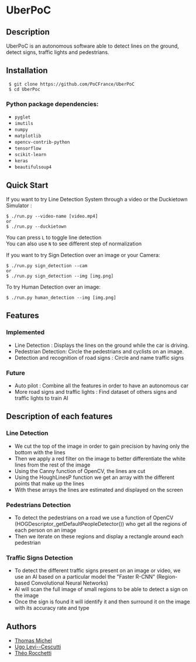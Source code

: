 # UberPoC



## Description
UberPoC is an autonomous software able to detect lines on the ground, detect signs, traffic lights and pedestrians.



## Installation

```
 $ git clone https://github.com/PoCFrance/UberPoC
 $ cd UberPoc
```

### Python package dependencies:

- `pyglet`
- `imutils`
- `numpy`
- `matplotlib`
- `opencv-contrib-python`
- `tensorflow`
- `scikit-learn`
- `keras`
- `beautifulsoup4`

## Quick Start
If you want to try Line Detection System through a video or the Duckietown Simulator :
```
$ ./run.py --video-name [video.mp4]
or
$ ./run.py --duckietown
```  
  You can press ``L`` to toggle line detection  
  You can also use ``N`` to see different step of normalization
  
If you want to try Sign Detection over an image or your Camera:
```
$ ./run.py sign_detection --cam
or
$ ./run.py sign_detection --img [img.png]
```
To try Human Detection over an image:
```
$ ./run.py human_detection --img [img.png]
```

## Features

### Implemented

- Line Detection : Displays the lines on the ground while the car is driving.
- Pedestrian Detection: Circle the pedestrians and cyclists on an image.
- Detection and recognition of road signs : Circle and name traffic signs


### Future

- Auto pilot : Combine all the features in order to have an autonomous car
- More road signs and traffic lights : Find dataset of others signs and traffic lights to train AI


## Description of each features

### Line Detection

  - We cut the top of the image in order to gain precision by having only the bottom with the lines
  - Then we apply a red filter on the image to better differentiate the white lines from the rest of the image
  - Using the Canny function of OpenCV, the lines are cut
  - Using the HoughLinesP function we get an array with the different points that make up the lines
  - With these arrays the lines are estimated and displayed on the screen

### Pedestrians Detection

- To detect the pedestrians on a road we use a function of OpenCV (HOGDescriptor_getDefaultPeopleDetector()) who get all the regions of each person on an image
- Then we iterate on these regions and display a rectangle around each pedestrian

### Traffic Signs Detection
- To detect the different traffic signs present on an image or video, we use an AI based on a particular model the "Faster R-CNN" (Region-based Convolutional Neural Networks)
- AI will scan the full image of small regions to be able to detect a sign on the image
- Once the sign is found it will identify it and then surround it on the image with its accuracy rate and type 

## Authors

 - [Thomas Michel](https://github.com/pr0m3th3usEx)
 - [Ugo Levi--Cescutti](https://github.com/ugo94490)
 - [Théo Rocchetti](https://github.com/DCMaker76)
